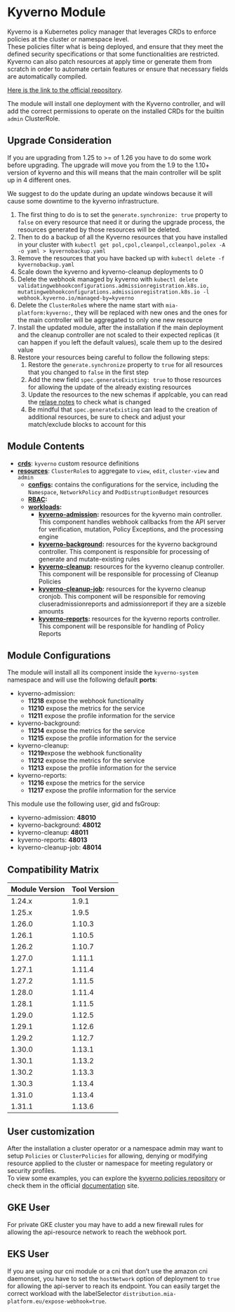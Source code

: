 # Kyverno Module

Kyverno is a Kubernetes policy manager that leverages CRDs to enforce policies at the cluster or namespace level.  
These policies filter what is being deployed, and ensure that they meet the defined security specifications or that
some functionalities are restricted.  
Kyverno can also patch resources at apply time or generate them from scratch in order to automate certain features
or ensure that necessary fields are automatically compiled.

[Here is the link to the official repository].

The module will install one deployment with the Kyverno controller, and will add the correct permissions to operate
on the installed CRDs for the builtin `admin` ClusterRole.

## Upgrade Consideration

If you are upgrading from 1.25 to >= of 1.26 you have to do some work before upgrading. The upgrade will move you from
the 1.9 to the 1.10+ version of kyverno and this will means that the main controller will be split up in 4 different
ones.

We suggest to do the update during an update windows because it will cause some downtime to the kyverno infrastructure.

1. The first thing to do is to set the `generate.synchronize: true` property to `false` on every resource that need it
	or during the upgrade process, the resources generated by those resources will be deleted.
1. Then to do a backup of all the Kyverno resources that you have installed in your cluster with
	`kubectl get pol,cpol,cleanpol,ccleanpol,polex -A -o yaml > kyvernobackup.yaml`
1. Remove the resources that you have backed up with `kubectl delete -f kyvernobackup.yaml`
1. Scale down the kyverno and kyverno-cleanup deployments to 0
1. Delete the webhook managed by kyverno with `kubectl delete validatingwebhookconfigurations.admissionregistration.k8s.io,
mutatingwebhookconfigurations.admissionregistration.k8s.io -l webhook.kyverno.io/managed-by=kyverno`
1. Delete the `ClusterRole`s where the name start with `mia-platform:kyverno:`, they will be replaced with new ones
	and the ones for the main controller will be aggregated to only one new resource
1. Install the updated module, after the installation if the main deployment and the cleanup controller are not scaled
	to their expected replicas (it can happen if you left the default values), scale them up to the desired value
1. Restore your resources being careful to follow the following steps:
	1. Restore the `generate.synchronize` property to `true` for all resources that you changed to `false` in the first
		step
	1. Add the new field `spec.generateExisting: true` to those resources for allowing the update of the already existing
		resources
	1. Update the resources to the new schemas if applcable, you can read the [relase notes] to check what is changed
	1. Be mindful that `spec.generateExisting` can lead to the creation of additional resources, be sure to check and
		adjust your match/exclude blocks to account for this

## Module Contents

- **[crds](./base/crds)**: `kyverno` custom resource definitions
- **[resources](./base/resources)**: `ClusterRole`s to aggregate to `view`, `edit`, `cluster-view` and `admin`
  - **[configs](./base/resources/configs):** contains the configurations for the service, including the `Namespace`,
		`NetworkPolicy` and `PodDistruptionBudget` resources
  - **[RBAC](./base/resources/rbac):**
  - **[workloads](./base/resources/workloads):**
    - **[kyverno-admission](./base/resources/workloads/kyverno-admission):** resources for the kyverno main controller.
				This component handles webhook callbacks from the API server for verification, mutation, Policy Exceptions,
				and the processing engine
    - **[kyverno-background](./base/resources/workloads/kyverno-background):** resources for the kyverno background
				controller. This component is responsible for processing of generate and mutate-existing rules
    - **[kyverno-cleanup](./base/resources/workloads/kyverno-cleanup):** resources for the kyverno cleanup controller.
				This component will be responsible for processing of Cleanup Policies
    - **[kyverno-cleanup-job](./base/resources/workloads/kyverno-cleanup-job):** resources for the kyverno cleanup cronjob.
				This component will be responsible for removing cluseradmissionreports and admissionreport if they are
				a sizeble amounts
    - **[kyverno-reports](./base/resources/workloads/kyverno-reports):** resources for the kyverno reports controller.
				This component will be responsible for handling of Policy Reports

## Module Configurations

The module will install all its component inside the `kyverno-system` namespace and will use the following
default **ports**:

- kyverno-admission:
  - **11218** expose the webhook functionality
  - **11210** expose the metrics for the service
  - **11211** expose the profile information for the service
- kyverno-background:
  - **11214** expose the metrics for the service
  - **11215** expose the profile information for the service
- kyverno-cleanup:
  - **11219**expose the webhook functionality
  - **11212** expose the metrics for the service
  - **11213** expose the profile information for the service
- kyverno-reports:
  - **11216** expose the metrics for the service
  - **11217** expose the profile information for the service

This module use the following user, gid and fsGroup:

- kyverno-admission: **48010**
- kyverno-background: **48012**
- kyverno-cleanup: **48011**
- kyverno-reports: **48013**
- kyverno-cleanup-job: **48014**

## Compatibility Matrix

| Module Version | Tool Version   |
|----------------|----------------|
| 1.24.x         | 1.9.1          |
| 1.25.x         | 1.9.5          |
| 1.26.0         | 1.10.3         |
| 1.26.1         | 1.10.5         |
| 1.26.2         | 1.10.7         |
| 1.27.0         | 1.11.1         |
| 1.27.1         | 1.11.4         |
| 1.27.2         | 1.11.5         |
| 1.28.0         | 1.11.4         |
| 1.28.1         | 1.11.5         |
| 1.29.0         | 1.12.5         |
| 1.29.1         | 1.12.6         |
| 1.29.2         | 1.12.7         |
| 1.30.0         | 1.13.1         |
| 1.30.1         | 1.13.2         |
| 1.30.2         | 1.13.3         |
| 1.30.3         | 1.13.4         |
| 1.31.0         | 1.13.4         |
| 1.31.1         | 1.13.6         |

## User customization

After the installation a cluster operator or a namespace admin may want to setup `Policies` or `ClusterPolicies`
for allowing, denying or modifying resource applied to the cluster or namespace for meeting regulatory or security
profiles.  
To view some examples, you can explore the [kyverno policies repository] or check them in the official [documentation]
site.

## GKE User

For private GKE cluster you may have to add a new firewall rules for allowing the api-resource network to
reach the webhook port.

## EKS User

If you are using our cni module or a cni that don’t use the amazon cni daemonset, you have to set the `hostNetwork`
option of deployment to `true` for allowing the api-server to reach its endpoint. You can easily target the correct
workload with the labelSelector `distribution.mia-platform.eu/expose-webhook=true`.

[Here is the link to the official repository]: https://github.com/kyverno/kyverno "Kyverno GitHub Repository"
[relase notes]: https://github.com/kyverno/kyverno/releases
[kyverno policies repository]: https://github.com/kyverno/policies "Kyverno Policies GitHub Repository"
[documentation]: https://kyverno.io/policies/ "Kyverno Policies Site"
